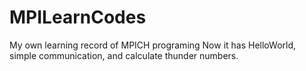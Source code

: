 # MPILearnCodes
My own learning record of MPICH programing
Now it has HelloWorld, simple communication, and calculate thunder numbers. 
